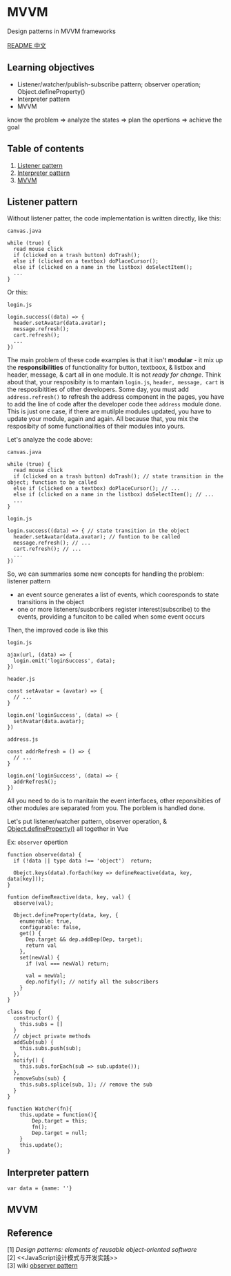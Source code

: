 # MVVM
Design patterns in MVVM frameworks

[README 中文](https://github.com/21hook/MVVM/blob/master/README-zh_cn.md)

## Learning objectives
- Listener/watcher/publish-subscribe pattern; observer operation; Object.defineProperty()
- Interpreter pattern
- MVVM

know the problem => analyze the states => plan the opertions => achieve the goal

## Table of contents
1. [Listener pattern](https://github.com/21hook/MVVM#listener-pattern)
2. [Interpreter pattern](https://github.com/21hook/MVVM#interpreter-pattern)
3. [MVVM](https://github.com/21hook/MVVM#mvvm-1) 

## Listener pattern
Without listener patter, the code implementation is written directly, like this: 
```
canvas.java

while (true) {
  read mouse click
  if (clicked on a trash button) doTrash();
  else if (clicked on a textbox) doPlaceCursor();
  else if (clicked on a name in the listbox) doSelectItem();
  ...
}
```

Or this:
```
login.js

login.success((data) => {
  header.setAvatar(data.avatar);
  message.refresh();
  cart.refresh();
  ...
})  
```

The main problem of these code examples is that it isn't **modular** - it mix up the 
**responsibilities** of functionality for button, textboox, & listbox and header, message, 
& cart all in one module. It is not *ready for change*.
Think about that, your resposibity is to mantain `login.js`, `header, message, cart` is 
the resposibitities of other developers. Some day, you must add `address.refresh()` to 
refresh the address component in the pages, you have to add the line of code after the 
developer code thee `address` module done. This is just one case, if there are mutilple 
modules updated, you have to update your module, again and again. All because that, you 
mix the resposibity of some functionalities of their modules into yours.

Let's analyze the code above:
```
canvas.java

while (true) {
  read mouse click
  if (clicked on a trash button) doTrash(); // state transition in the object; function to be called
  else if (clicked on a textbox) doPlaceCursor(); // ...
  else if (clicked on a name in the listbox) doSelectItem(); // ...
  ...
}

login.js

login.success((data) => { // state transition in the object
  header.setAvatar(data.avatar); // funtion to be called
  message.refresh(); // ...
  cart.refresh(); // ...
  ...
})  
```

So, we can summaries some new concepts for handling the problem:
listener pattern
- an event source generates a list of events, which cooresponds to state 
transitions in the object
- one or more listeners/susbcribers register interest(subscribe) to the events, providing 
a funciton to be called when some event occurs

Then, the improved code is like this
```
login.js

ajax(url, (data) => {
  login.emit('loginSuccess', data);
})
```

```
header.js

const setAvatar = (avatar) => {
  // ...
}

login.on('loginSuccess', (data) => {
  setAvatar(data.avatar);
})

address.js

const addrRefresh = () => {
  // ...
}

login.on('loginSuccess', (data) => {
  addrRefresh();
})
```
All you need to do is to manitain the event interfaces, other reponsibities of other modules 
are separated from you. The porblem is handled done.

Let's put listener/watcher pattern, observer operation, & [Object.defineProperty()](https://developer.mozilla.org/en-US/docs/Web/JavaScript/Reference/Global_Objects/Object/defineProperty) all together in Vue

Ex:
`observer` opertion
```
function observe(data) {
  if (!data || type data !== 'object')  return;
  
  Obejct.keys(data).forEach(key => defineReactive(data, key, data[key]));
}

funtion defineReactive(data, key, val) {
  observe(val);
  
  Object.defineProperty(data, key, {
    enumerable: true,
    configurable: false,
    get() {
      Dep.target && dep.addDep(Dep, target);
      return val
    },
    set(newVal) {
      if (val === newVal) return;
      
      val = newVal;
      dep.nofify(); // notify all the subscribers
    }
  })
}

class Dep {
  constructor() {
    this.subs = []
  }
  // object private methods
  addSub(sub) {
    this.subs.push(sub);
  },
  notify() {
    this.subs.forEach(sub => sub.update());
  },
  removeSubs(sub) {
    this.subs.splice(sub, 1); // remove the sub
  }
}

function Watcher(fn){
	this.update = function(){
		Dep.target = this;
		fn();
		Dep.target = null;
	}
	this.update();
}
```


## Interpreter pattern

```
var data = {name: ''}
```


## MVVM  











## Reference 
[1] *Design patterns: elements of reusable object-oriented software* <br>
[2] <<JavaScript设计模式与开发实践>> <br>
[3] wiki [observer pattern](https://en.wikipedia.org/wiki/Observer_pattern)

